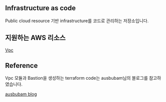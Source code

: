## Infrastructure as code

Public cloud resource 기반 infrastructure를 코드로 관리하는 저장소입니다.

## 지원하는 AWS 리소스

[Vpc](/terraform/aws/resources/vpc)

## Reference

Vpc 모듈과 Bastion을 생성하는 terraform code는 ausbubam님의 블로그를 참고하였습니다.

[ausbubam blog](https://blog.2dal.com/2017/10/28/aws-vpc-with-terraform-modules/)

